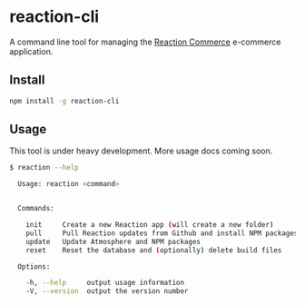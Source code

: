 # reaction-cli

A command line tool for managing the [Reaction Commerce](https://reactioncommerce.com) e-commerce application.

## Install

```sh
npm install -g reaction-cli
```

## Usage

This tool is under heavy development. More usage docs coming soon.

```sh
$ reaction --help

  Usage: reaction <command>


  Commands:

    init     Create a new Reaction app (will create a new folder)
    pull     Pull Reaction updates from Github and install NPM packages
    update   Update Atmosphere and NPM packages
    reset    Reset the database and (optionally) delete build files

  Options:

    -h, --help     output usage information
    -V, --version  output the version number
```
